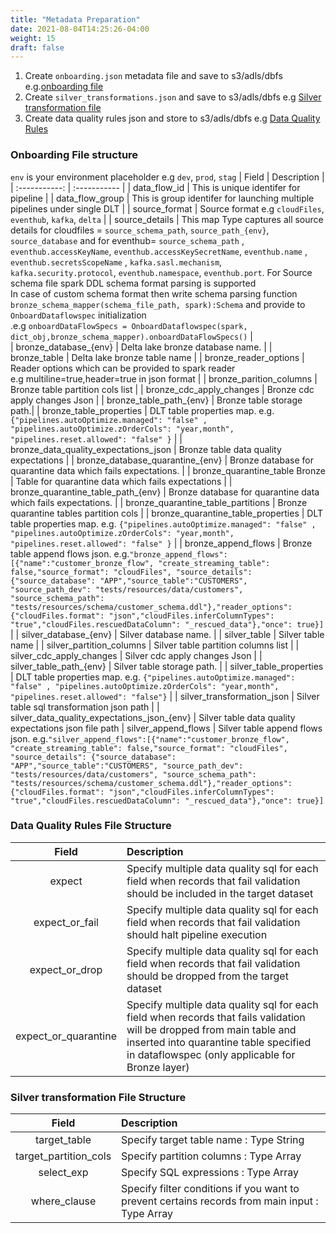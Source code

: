```yaml
---
title: "Metadata Preparation"
date: 2021-08-04T14:25:26-04:00
weight: 15
draft: false
---
```


1. Create ```onboarding.json``` metadata file and save to s3/adls/dbfs e.g.[onboarding file](https://github.com/databrickslabs/dlt-meta/blob/main/examples/onboarding.json)
2. Create ```silver_transformations.json``` and save to s3/adls/dbfs e.g [Silver transformation file](https://github.com/databrickslabs/dlt-meta/blob/main/examples/silver_transformations.json)
3. Create data quality rules json and store to s3/adls/dbfs e.g [Data Quality Rules](https://github.com/databrickslabs/dlt-meta/tree/main/examples/dqe/customers/bronze_data_quality_expectations.json)


### Onboarding File structure
`env` is your environment placeholder e.g `dev`, `prod`, `stag`
| Field | Description |
| :-----------: | :----------- |
| data_flow_id | This is unique identifer for pipeline |
| data_flow_group | This is group identifer for launching multiple pipelines under single DLT |
| source_format | 	Source format e.g `cloudFiles`, `eventhub`, `kafka`, `delta` |
| source_details | This map Type captures all source details for cloudfiles = `source_schema_path`, `source_path_{env}`, `source_database` and for eventhub= `source_schema_path` , `eventhub.accessKeyName`, `eventhub.accessKeySecretName`, `eventhub.name` , `eventhub.secretsScopeName` , `kafka.sasl.mechanism`, `kafka.security.protocol`, `eventhub.namespace`, `eventhub.port`. For Source schema file spark DDL schema format parsing is supported <br> In case of custom schema format then write schema parsing function `bronze_schema_mapper(schema_file_path, spark):Schema` and provide to `OnboardDataflowspec` initialization <br> .e.g `onboardDataFlowSpecs = OnboardDataflowspec(spark, dict_obj,bronze_schema_mapper).onboardDataFlowSpecs()`   |         
| bronze_database_{env} | 	Delta lake bronze database name. |
| bronze_table | 	Delta lake bronze table name |
| bronze_reader_options | 	Reader options which can be provided to spark reader <br> e.g multiline=true,header=true in json format |
| bronze_parition_columns | 	Bronze table partition cols list |
| bronze_cdc_apply_changes | 	Bronze cdc apply changes Json |
| bronze_table_path_{env} | 	Bronze table storage path.|
| bronze_table_properties | 	DLT table properties map. e.g. `{"pipelines.autoOptimize.managed": "false" , "pipelines.autoOptimize.zOrderCols": "year,month", "pipelines.reset.allowed": "false" }` |
| bronze_data_quality_expectations_json | 	Bronze table data quality expectations |
| bronze_database_quarantine_{env} | 	Bronze database for quarantine data which fails expectations. |
| bronze_quarantine_table	Bronze |  Table for quarantine data which fails expectations |
| bronze_quarantine_table_path_{env} | 	Bronze database for quarantine data which fails expectations. |
| bronze_quarantine_table_partitions | 	Bronze quarantine tables partition cols |
| bronze_quarantine_table_properties | 	DLT table properties map. e.g. `{"pipelines.autoOptimize.managed": "false" , "pipelines.autoOptimize.zOrderCols": "year,month", "pipelines.reset.allowed": "false" }` |
| bronze_append_flows | Bronze table append flows json. e.g.`"bronze_append_flows":[{"name":"customer_bronze_flow", "create_streaming_table": false,"source_format": "cloudFiles", "source_details": {"source_database": "APP","source_table":"CUSTOMERS", "source_path_dev": "tests/resources/data/customers", "source_schema_path": "tests/resources/schema/customer_schema.ddl"},"reader_options": {"cloudFiles.format": "json","cloudFiles.inferColumnTypes": "true","cloudFiles.rescuedDataColumn": "_rescued_data"},"once": true}]` |
| silver_database_{env} | 	Silver database name. |
| silver_table | 	Silver table name |
| silver_partition_columns | 	Silver table partition columns list |
| silver_cdc_apply_changes | 	Silver cdc apply changes Json |
| silver_table_path_{env} | 	Silver table storage path. |
| silver_table_properties | 	DLT table properties map. e.g. `{"pipelines.autoOptimize.managed": "false" , "pipelines.autoOptimize.zOrderCols": "year,month", "pipelines.reset.allowed": "false"}` |
| silver_transformation_json | 	Silver table sql transformation json path |
| silver_data_quality_expectations_json_{env} | Silver table data quality expectations json file path
| silver_append_flows | Silver table append flows json. e.g.`"silver_append_flows":[{"name":"customer_bronze_flow", "create_streaming_table": false,"source_format": "cloudFiles", "source_details": {"source_database": "APP","source_table":"CUSTOMERS", "source_path_dev": "tests/resources/data/customers", "source_schema_path": "tests/resources/schema/customer_schema.ddl"},"reader_options": {"cloudFiles.format": "json","cloudFiles.inferColumnTypes": "true","cloudFiles.rescuedDataColumn": "_rescued_data"},"once": true}]` 
### Data Quality Rules File Structure
| Field | Description |
| :-----------: | :----------- |
| expect | Specify multiple data quality sql for each field when records that fail validation should be included in the target dataset| 
| expect_or_fail  | Specify multiple data quality sql for each field when records that fail validation should halt pipeline execution |
| expect_or_drop  | Specify multiple data quality sql for each field when records that fail validation should be dropped from the target dataset |
| expect_or_quarantine  | Specify multiple data quality sql for each field when records that fails validation will be dropped from main table and inserted into quarantine table specified in dataflowspec (only applicable for Bronze layer) |

### Silver transformation File Structure
| Field | Description |
| :-----------: | :----------- |
| target_table | Specify target table name : Type String | 
| target_partition_cols  | Specify partition columns : Type Array |
| select_exp | Specify SQL expressions : Type Array | 
| where_clause  | Specify filter conditions if you want to prevent certains records from main input : Type Array |